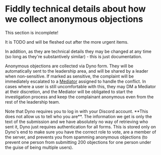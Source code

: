 # Fiddly technical details about how we collect anonymous objections

<div class="warning">
This section is incomplete! 

It is TODO and will be fleshed out after the more urgent items.

In addition, as they are technical details they may be changed at any time (so long as they're substantively similar) - this is just documentation.
</div>

Anonymous objections are collected via Dyno form. They will be automatically sent to the leadership area, and will be shared by a leader when non-sensitive. If marked as sensitive, the complaint will be immediately escalated to a [Mediator](../../07-Leadership-Roles/03-Tier-2/04-Mediator/01-Mediator.md) assigned to handle the conflict. In cases where a user is still uncomfortable with this, they may DM a Mediator at their discretion, and the Mediator will be obligated to start the investigation process and keep the complainant anonymous even from the rest of the leadership team.

<div class="warning">
Note that Dyno requires you to log in with your Discord account. **This does not allow us to tell who you are**. The information we get is only the text of the submission and we have absolutely no way of retrieving who sent it, Dyno just requires authentication for all forms. This is stored only on Dyno's end to make sure you have the correct role to vote, are a member of the server, and prevents you from spamming anonymous objections (to prevent one person from submitting 200 objections for one person under the guise of being multiple users).
</div>